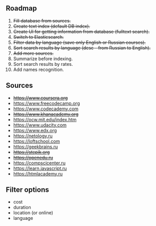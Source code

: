 ## Roadmap

1. <s>Fill database from sources.</s>
2. <s>Create text index (default DB index).</s>
3. <s>Create UI for getting information from database (fulltext search).</s>
4. <s>Switch to Elasticsearch.</s>
5. <s>Filter data by language (save only English or Russian courses).</s>
6. <s>Sort search results by language (desc - from Russian to English).</s>
7. <s>Add more sources.</s>
8. Summarize before indexing.
9. Sort search results by rates.
10. Add names recognition.

## Sources
- <s>https://www.coursera.org</s>
- https://www.freecodecamp.org
- https://www.codecademy.com
- <s>https://www.khanacademy.org</s>
- https://ocw.mit.edu/index.htm
- https://www.udacity.com
- https://www.edx.org
- https://netology.ru
- https://loftschool.com
- https://geekbrains.ru
- <s>https://stepik.org</s>
- <s>https://openedu.ru</s>
- https://compscicenter.ru
- https://learn.javascript.ru
- https://htmlacademy.ru


## Filter options
- cost
- duration
- location (or online)
- language
